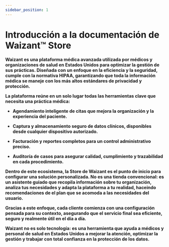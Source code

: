 ```yaml
---
sidebar_position: 1
---
```


# Introducción a la documentación de Waizant™ Store

**Waizant es una plataforma médica avanzada utilizada por médicos y organizaciones de salud en Estados Unidos para optimizar la gestión de sus prácticas. Diseñada con un enfoque en la eficiencia y la seguridad, cumple con la normativa HIPAA, garantizando que toda la información médica se maneje con los más altos estándares de privacidad y protección.**

**La plataforma reúne en un solo lugar todas las herramientas clave que necesita una práctica médica:**

- **Agendamiento inteligente de citas que mejora la organización y la experiencia del paciente.**

- **Captura y almacenamiento seguro de datos clínicos, disponibles desde cualquier dispositivo autorizado.**

- **Facturación y reportes completos para un control administrativo preciso.**

- **Auditoría de casos para asegurar calidad, cumplimiento y trazabilidad en cada procedimiento.**

**Dentro de este ecosistema, la Store de Waizant es el punto de inicio para configurar una solución personalizada. No es una tienda convencional: es un asistente guiado que recopila información sobre tu organización, analiza tus necesidades y adapta la plataforma a tu realidad, haceindo recomendaciones de el plan que se acomoda a las necesidades del usuario.**
<!-- 
**En solo tres pasos, podrás:**

- **Presentar tu organización y especialidad médica.**

- **Definir tus prioridades y retos actuales.**

- **Enviar la información para recibir una propuesta ajustada a tus necesidades.** -->

**Gracias a este enfoque, cada cliente comienza con una configuración pensada para su contexto, asegurando que el servicio final sea eficiente, seguro y realmente útil en el día a día.**

**Waizant no es solo tecnología: es una herramienta que ayuda a médicos y personal de salud en Estados Unidos a mejorar la atención, optimizar la gestión y trabajar con total confianza en la protección de los datos.**
